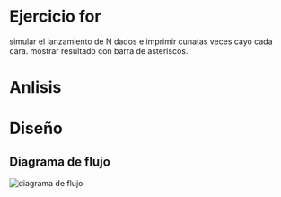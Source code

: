 # Ejercicio for

simular el lanzamiento de N dados  e imprimir cunatas veces cayo cada cara. mostrar resultado con barra de asteriscos.

# Anlisis 

# Diseño 

## Diagrama de flujo 
![diagrama de flujo](diagrama.png "diagrama de flujo")